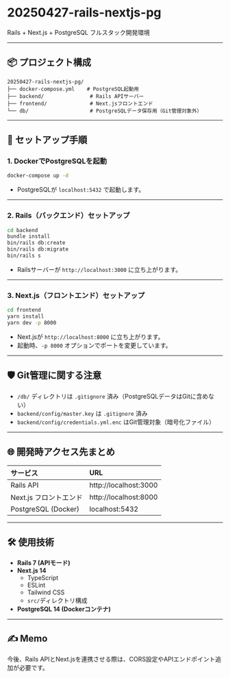 # 20250427-rails-nextjs-pg

Rails + Next.js + PostgreSQL フルスタック開発環境

---

## 📦 プロジェクト構成

```
20250427-rails-nextjs-pg/
├── docker-compose.yml    # PostgreSQL起動用
├── backend/               # Rails APIサーバー
├── frontend/              # Next.jsフロントエンド
└── db/                    # PostgreSQLデータ保存用（Git管理対象外）
```

---

## 🚀 セットアップ手順

### 1. DockerでPostgreSQLを起動

```bash
docker-compose up -d
```

- PostgreSQLが `localhost:5432` で起動します。

---

### 2. Rails（バックエンド）セットアップ

```bash
cd backend
bundle install
bin/rails db:create
bin/rails db:migrate
bin/rails s
```

- Railsサーバーが `http://localhost:3000` に立ち上がります。

---

### 3. Next.js（フロントエンド）セットアップ

```bash
cd frontend
yarn install
yarn dev -p 8000
```

- Next.jsが `http://localhost:8000` に立ち上がります。
- 起動時、`-p 8000` オプションでポートを変更しています。

---

## 🛡️ Git管理に関する注意

- `/db/` ディレクトリは `.gitignore` 済み（PostgreSQLデータはGitに含めない）
- `backend/config/master.key` は `.gitignore` 済み
- `backend/config/credentials.yml.enc` はGit管理対象（暗号化ファイル）

---

## 🌐 開発時アクセス先まとめ

| サービス           | URL                      |
|:-------------------|:-------------------------|
| Rails API           | http://localhost:3000    |
| Next.js フロントエンド | http://localhost:8000    |
| PostgreSQL (Docker) | localhost:5432            |

---

## 🛠️ 使用技術

- **Rails 7 (APIモード)**
- **Next.js 14**
  - TypeScript
  - ESLint
  - Tailwind CSS
  - `src/`ディレクトリ構成
- **PostgreSQL 14 (Dockerコンテナ)**

---

## ✍️ Memo

今後、Rails APIとNext.jsを連携させる際は、CORS設定やAPIエンドポイント追加が必要です。

